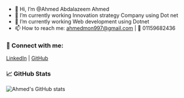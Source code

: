 - 👋 Hi, I’m @Ahmed Abdalazeem Ahmed
- 👀 I’m currently working Innovation strategy Company using Dot net
- 🌱 I’m currently working Web development using Dotnet
- 📫 How to reach me: [ahmedmon997@gmail.com](mailto:ahmedmon997@gmail.com) | 📱 01159682436
### 🔗 Connect with me:
[LinkedIn](www.linkedin.com/in/ahmed-abd-alazeem-13b7441bb) | [GitHub](https://github.com/AhmedAbdalaazeem2007)

### 📈 GitHub Stats
![Ahmed's GitHub stats](https://github-readme-stats.vercel.app/api?username=AhmedAbdalaazeem2007&show_icons=true&theme=radical) 
